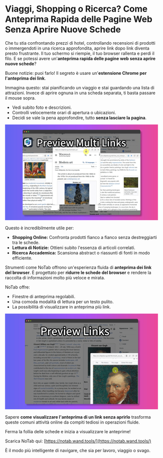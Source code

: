 # Viaggi, Shopping o Ricerca? Come Anteprima Rapida delle Pagine Web Senza Aprire Nuove Schede

Che tu stia confrontando prezzi di hotel, controllando recensioni di prodotti o immergendoti in una ricerca approfondita, aprire link dopo link diventa presto frustrante. Il tuo schermo si riempie, il tuo browser rallenta e perdi il filo. E se potessi avere un'**anteprima rapida delle pagine web senza aprire nuove schede**?

Buone notizie: puoi farlo! Il segreto è usare un'**estensione Chrome per l'anteprima dei link**.

Immagina questo: stai pianificando un viaggio e stai guardando una lista di attrazioni. Invece di aprire ognuna in una scheda separata, ti basta passare il mouse sopra.
*   Vedi subito foto e descrizioni.
*   Controlli velocemente orari di apertura o ubicazioni.
*   Decidi se vale la pena approfondire, tutto **senza lasciare la pagina**.

![Anteprima dei link di viaggio](../images/notab1.png)

Questo è incredibilmente utile per:
*   **Shopping Online:** Confronta prodotti fianco a fianco senza destreggiarti tra le schede.
*   **Lettura di Notizie:** Ottieni subito l'essenza di articoli correlati.
*   **Ricerca Accademica:** Scansiona abstract o riassunti di fonti in modo efficiente.

Strumenti come NoTab offrono un'esperienza fluida di **anteprima dei link del browser**. È progettato per **ridurre le schede del browser** e rendere la raccolta di informazioni molto più veloce e mirata.

NoTab offre:
*   Finestre di anteprima regolabili.
*   Una comoda modalità di lettura per un testo pulito.
*   La possibilità di visualizzare in anteprima più link.

![Opzioni della finestra di anteprima di NoTab](../images/notab2.png)

Sapere **come visualizzare l'anteprima di un link senza aprirlo** trasforma queste comuni attività online da compiti tediosi in operazioni fluide.

Ferma la follia delle schede e inizia a visualizzare le anteprime!

Scarica NoTab qui: [https://notab.wand.tools/](https://notab.wand.tools/)

È il modo più intelligente di navigare, che sia per lavoro, viaggio o svago.
